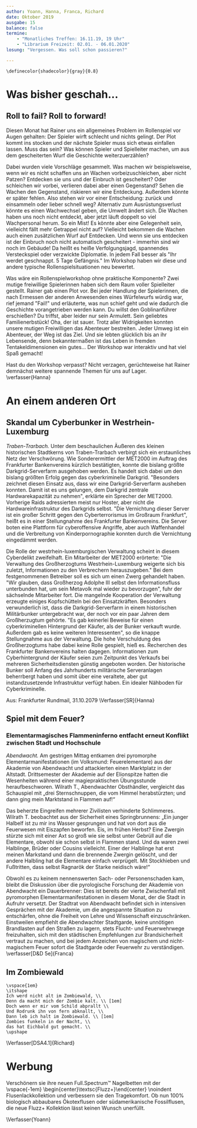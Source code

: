 ```yaml
---
author: Yoann, Hanna, Franca, Richard
date: Oktober 2019
ausgabe: 15
balance: false
termine:
    - "Monatliches Treffen: 16.11.19, 19 Uhr"
    - "Librarium Freizeit: 02.01. - 06.01.2020"
losung: "Vergessen. Was soll schon passieren?"

---
```


```{=tex}
\definecolor{shadecolor}{gray}{0.8}
```

# Was bisher geschah...

## Roll to fail? Roll to forward!
Diesen Monat hat Rainer uns ein allgemeines Problem im Rollenspiel vor Augen gehalten: Der Spieler wirft schlecht und nichts gelingt.
Der Plot kommt ins stocken und der nächste Spieler muss sich etwas einfallen lassen.
Muss das sein?
Was können Spieler und Spielleiter machen, um aus dem gescheiterten Wurf die Geschichte weiterzuerzählen?

Dabei wurden viele Vorschläge gesammelt.
Was machen wir beispielsweise, wenn wir es nicht schaffen uns an Wachen vorbeizuschleichen, aber nicht Patzen?
Entdecken sie uns und der Einbruch ist gescheitert?
Oder schleichen wir vorbei, verlieren dabei aber einen Gegenstand?
Sehen die Wachen den Gegenstand, riskieren wir eine Entdeckung.
Außerdem könnte er später fehlen.
Also stehen wir vor einer Entscheidung: zurück und einsammeln oder lieber schnell weg?
Alternativ zum Ausrüstungsverlust könnte es einen Wachwechsel geben, die Umwelt ändert sich.
Die Wachen haben uns noch nicht entdeckt, aber jetzt läuft doppelt so viel Wachpersonal herum.
So ein Mist!
Es könnte aber eine Gelegenheit sein, vielleicht fällt mehr Getrappel nicht auf?
Vielleicht bekommen die Wachen auch einen zusätzlichen Wurf auf Entdecken.
Und wenn sie uns entdecken ist der Einbruch noch nicht automatisch gescheitert - immerhin sind wir noch im Gebäude!
Da heißt es heiße Verfolgungsjagd, spannendes Versteckspiel oder verzwickte Diplomatie.
In jedem Fall besser als "Ihr werdet geschnappt. 5 Tage Gefängnis."
Im Workshop haben wir diese und andere typische Rollenspielsituationen neu bewertet.

Was wäre ein Rollenspielworkshop ohne praktische Komponente? Zwei mutige freiwillige Spielerinnen haben sich dem Raum voller Spielleiter gestellt. Rainer gab einen Plot vor.
Bei jeder Handlung der Spielerinnen, die nach Ermessen der anderen Anwesenden eines Würfelwurfs würdig war, rief jemand "Fail!" und erläuterte, was nun schief geht und wie dadurch die Geschichte vorangetrieben werden kann.
Du willst den Goblinanführer erschießen?
Du triffst, aber leider nur sein Armulett.
Sein geliebtes Familienerbstück! Oha, der ist sauer.
Trotz aller Widrigkeiten konnten unsere mutigen Freiwilligen das Abenteuer bestreiten.
Jeder Umweg ist ein Abenteuer, der Weg ist das Ziel.
Und sie lebten glücklich bis an ihr Lebensende, denn bekanntermaßen ist das Leben in fremden Tentakeldimensionen ein gutes...
Der Workshop war interaktiv und hat viel Spaß gemacht!

Hast du den Workshop verpasst? Nicht verzagen, gerüchteweise hat Rainer demnächst weitere spannende Themen für uns auf Lager.
\verfasser{Hanna}

# An einem anderen Ort

<!--
## Bericht von Erian Xe
### An: Allianz der Symbionten — Inneres Globales Gremium
Werte Vereinigte,

unsere Delegation konnte bei den Untersuchungen einen ersten Teilerfolg erzielen. Die Untersuchungen am Riss bei den Florianern haben unerwartete Resultate gezeigt. Eine schnelle Analyse der Proben vor Ort wird nicht ausreichend sein. Dennoch vermutet unsere Delegation, dass eine potentielle existenzielle Gefährdung der Scheibe durch strukturelle Instabilität und unbekannte Substanzen des Risses möglich ist.

Problematisch ist, dass die Florianer in ständigem Gefecht mit anderen Stämmen stehen. Dies kann unsere Forschung massiv beeinträchtigen und es scheint schwierig, alle involvierten — insbesondere auch künftigen — Parteien von dem Nutzen unserer Arbeit zu überzeugen. Dennoch ist es unerlässlich, dass die Allianz die Vision einer harmonischen Lebensführung aufrechterhält und versucht, ihnen die Vorteile nahezubringen.

Trotz der angespannten Situation gibt es noch Aussicht auf eine erfolgsversprechende Analyse: Eine größere Menge von Aufzeichnungen und verwertbaren Forschungsdaten befindet sich wahrscheinlich auf dem ersten Supercomputer. Dieser soll in der aktiven Zeit auch detaillierte Struktur-Daten zu dem Gebiet der Florianer gesammelt haben. Auch wenn die große Eiszeit das Gerät funktionsunfähig gemacht hat, bin ych doch zuversichtlich, dass eine Reparatur oder zumindest eine Extraktion der Informationen möglich ist. Mit diesen haben wir gute Aussichten darauf, die weitere Entwicklung extrapolieren zu können.

Myne Empfehlung an Sie ist, der Forschung am Riss selbst und der Extraktion relevanter Daten aus dem Supercomputer höchste Priorität einzuräumen. Dabei muss jedoch umsichtig vorgegangen werden, um nicht versehentlich in einen der Florianischen Kriege involviert zu werden.

Detaillierte Berichte aller delegierten Syns, sowie ein Antrag inklusive Kostenaufstellung für weitere Analysen, sind ab Seite 6 zu finden.

Hochachtungsvoll,
Erian Xe, vereinigte Syns — Forschungsbeauftragtys der Riss-Delegation
\Verfasser[Microscope]{Richard}
-->

## Skandal um Cyberbunker in Westrhein-Luxemburg
*Traben-Trarbach.* Unter dem beschaulichen Äußeren des kleinen historischen Stadtkerns von Traben-Trarbach verbirgt sich ein erstaunliches Netz der Verschwörung.
Wie Sonderermittler der MET2000 im Auftrag des Frankfurter Bankenvereins kürzlich bestätigten, konnte die bislang größte Darkgrid-Serverfarm ausgehoben werden.
Es handelt sich dabei um den bislang größten Erfolg gegen das cyberkriminelle Darkgrid.
"Besonders zeichnet diesen Einsatz aus, dass wir eine Darkgrid-Serverfarm ausheben konnten. Damit ist es uns gelungen, dem Darkgrid zentrale Hardwarekapazität zu nehmen", erklärte ein Sprecher der MET2000.
Vorherige Raids adressierten meist nur Hoster, aber nicht die Hardwareinfrastruktur des Darkgrids selbst.
"Die Vernichtung dieser Server ist ein großer Schritt gegen den Cyberterrorismus im Großraum Frankfurt", heißt es in einer Stellungnahme des Frankfurter Bankenvereins.
Die Server boten eine Plattform für cyberoffensive Angriffe, aber auch Waffenhandel und die Verbreitung von Kinderpornographie konnten durch die Vernichtung eingedämmt werden.

Die Rolle der westrhein-luxemburgischen Verwaltung scheint in diesem Cyberdelikt zweifelhaft.
Ein Mitarbeiter der MET2000 erörterte:
"Die Verwaltung des Großherzogtums Westrhein-Luxemburg weigerte sich bis zuletzt, Informationen zu den Verbrechern herauszugeben."
Bei dem festgenommenen Betreiber soll es sich um einen Zwerg gehandelt haben.
"Wir glauben, dass Großherzog Adolphe III selbst den Informationsfluss unterbunden hat, um sein Metavolk mal wieder zu bevorzugen", fuhr der säch­selnde Mitarbeiter fort.
Die mangelnde Kooperation der Verwaltung erzeugte einiges Kopfschütteln bei den Einsatzkräften.
Besonders verwunderlich ist, dass die Darkgrid-Serverfarm in einem historischen Militärbunker untergebracht war, der noch vor ein paar Jahren dem Großherzugtum gehörte.
"Es gab keinerlei Beweise für einen cyberkriminellen Hintergrund der Käufer, als der Bunker verkauft wurde. Außerdem gab es keine weiteren Interessenten", so die knappe Stellungnahme aus der Verwaltung.
Die hohe Verschuldung des Großherzogtums habe dabei keine Rolle gespielt, hieß es.
Recherchen des Frankfurter Bankenvereins halten dagegen. Informationen zum Cyberhintergrund der Käufer seien zum Zeitpunkt des Verkaufs bei mehreren Sicherheitsdiensten günstig angeboten worden.
Der historische Bunker soll Anfang des Jahrhunderts militärische Serveranlagen beherrbergt haben und somit über eine veraltete, aber gut instandzusetzende Infrastruktur verfügt haben.
Ein idealer Nähboden für Cyberkriminelle.

 Aus: Frankfurter Rundmail, 31.10.2079
\Verfasser[SR]{Hanna}

## Spiel mit dem Feuer?
### Elementarmagisches Flammeninferno entfacht erneut Konflikt zwischen Stadt und Hochschule
*Abendwacht.* Am gestrigen Mittag entkamen drei pyromorphe Elementarmanifestationen (im Volksmund: Feuerelementare) aus der Akademie von Abendwacht und attackierten einen Marktplatz in der Altstadt. Drittsemester der Akademie auf der Elionspitze hatten die Wesenheiten während einer magiepraktischen Übungsstunde heraufbeschworen. Wilrath T., Abendwachter Obsthändler, vergleicht das Schauspiel mit „drei Sternschnuppen, die vom Himmel herabstürzten; und dann ging mein Marktstand in Flammen auf!“

Das beherzte Eingreifen mehrerer Zivilisten verhinderte Schlimmeres. Wilrath T. beobachtet aus der Sicherheit eines Springbrunnens: „Ein junger Halbelf ist zu mir ins Wasser gesprungen und hat von dort aus die Feuerwesen mit Eiszapfen beworfen. Eis, im frühen Herbst? Eine Zwergin stürzte sich mit einer Axt so groß wie sie selbst unter Gebrüll auf die Elementare, obwohl sie schon selbst in Flammen stand. Und da waren zwei Halblinge, Brüder oder Cousins vielleicht. Einer der Halblinge hat erst meinen Markstand und dann die brennende Zwergin gelöscht, und der andere Halbling hat die Elementare einfach verprügelt. Mit Stockhieben und Fußtritten, dass selbst Ragnarök der Starke neidisch wäre!“

Obwohl es zu keinem nennenswerten Sach- oder Personenschaden kam, bleibt die Diskussion über die pyrologische Forschung der Akademie von Abendwacht ein Dauerbrenner: Dies ist bereits der vierte Zwischenfall mit pyromorphen Elementarmanifestationen in diesem Monat, der die Stadt in Aufruhr versetzt. Der Stadtrat von Abendwacht befindet sich in intensiven Gesprächen mit der Akademie, um die angespannte Situation zu entschärfen, ohne die Freiheit von Lehre und Wissenschaft einzuschränken. Einstweilen empfiehlt die Abendwachter Stadtgarde, keine unnötigen Brandlasten auf den Straßen zu lagern, stets Flucht- und Feuerwehrwege freizuhalten, sich mit den städtischen Empfehlungen zur Brandsicherheit vertraut zu machen, und bei jedem Anzeichen von magischem und nicht-magischem Feuer sofort die Stadtgarde oder Feuerwehr zu verständigen.
\verfasser[D\&D 5e]{Franca}

## Im Zombiewald

```{=latex}
\vspace{1em}
\itshape
Ich werd nicht alt im Zombiewald, \\
Denn da macht mich der Zombie kalt. \\ [1em]
Doch wenn er mir vom Schild abprallt \\
Und Rodrunk ihn von fern abknallt, \\
Dann leb ich halt im Zombiewald. \\ [1em]
Zombies funkeln in der Nacht, \\
das hat Eichbald gut gemacht. \\
\upshape
```
\Verfasser[DSA4.1]{Richard}

# Werbung

Verschönern sie ihre neuen Full.Spectrum™ Nagelbetten mit der
\vspace{-1em}
\begin{center}\textsc{Fluzz+}\end{center} \noindent Flusenlackkollektion und verbessern sie den Tragekomfort.
Ob nun 100% biologisch abbaubares Ökotexflusen oder südamerikanische Fossilflusen, die neue Fluzz+ Kollektion lässt keinen Wunsch unerfüllt.

\Verfasser{Yoann}
